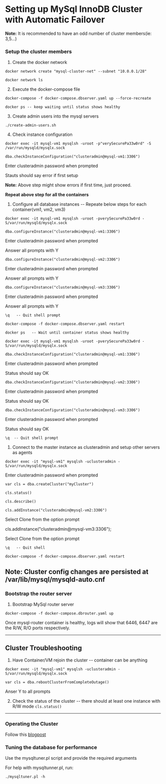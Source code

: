 # Setting up MySql InnoDB Cluster with Automatic Failover

**Note:** It is recommended to have an odd number of cluster members(ie: 3,5...)

### Setup the cluster members

1. Create the docker network

`docker network create "mysql-cluster-net" --subnet "10.0.0.1/28"`

`docker network ls`

2. Execute the docker-compose file

`docker-compose -f docker-compose.dbserver.yaml up --force-recreate`

`docker ps -- keep waiting until status shows healthy`

3. Create admin users into the mysql servers

`./create-admin-users.sh`

4. Check instance configuration

`docker exec -it mysql-vm1 mysqlsh -uroot -p"verySecurePa33w0rd" -S /var/run/mysqld/mysqlx.sock`

`dba.checkInstanceConfiguration("clusteradmin@mysql-vm1:3306")`

Enter clusteradmin password when prompted

Stauts should say error if first setup

**Note:** Above step might show errors if first time, just proceed.

**Repeat above step for all the containers**

1. Configure all database instances -- Repeate below steps for each container(vm1, vm2, vm3)

`docker exec -it mysql-vm1 mysqlsh -uroot -pverySecurePa33w0rd -S/var/run/mysqld/mysqlx.sock`

`dba.configureInstance("clusteradmin@mysql-vm1:3306")`

Enter clusteradmin password when prompted

Answer all prompts with Y

`dba.configureInstance("clusteradmin@mysql-vm2:3306")`

Enter clusteradmin password when prompted

Answer all prompts with Y

`dba.configureInstance("clusteradmin@mysql-vm3:3306")`

Enter clusteradmin password when prompted

Answer all prompts with Y

`\q   -- Quit shell prompt`

`docker-compose -f docker-compose.dbserver.yaml restart`

`docker ps   -- Wait until container status shows healthy`

`docker exec -it mysql-vm1 mysqlsh -uroot -pverySecurePa33w0rd -S/var/run/mysqld/mysqlx.sock`

`dba.checkInstanceConfiguration("clusteradmin@mysql-vm1:3306")`

Enter clusteradmin password when prompted

Status should say OK

`dba.checkInstanceConfiguration("clusteradmin@mysql-vm2:3306")`

Enter clusteradmin password when prompted

Status should say OK

`dba.checkInstanceConfiguration("clusteradmin@mysql-vm3:3306")`

Enter clusteradmin password when prompted

Status should say OK

`\q  -- Quit shell prompt`

1. Connect to the master instance as clusteradmin and setup other servers as agents

`docker exec -it "mysql-vm1" mysqlsh -uclusteradmin -S/var/run/mysqld/mysqlx.sock`

Enter clusteradmin password when prompted

`var cls = dba.createCluster("myCluster")` 

`cls.status()`                                     

`cls.describe()`                                     

`cls.addInstance("clusteradmin@mysql-vm2:3306")`

Select Clone from the option prompt

cls.addInstance("clusteradmin@mysql-vm3:3306");

Select Clone from the option prompt

`\q   -- Quit shell`

`docker-compose -f docker-compose.dbserver.yaml restart`

**Note:** Cluster config changes are persisted at /var/lib/mysql/mysqld-auto.cnf
---

### Bootstrap the router server

1. Bootstrap MySql router server

`docker-compose -f docker-compose.dbrouter.yaml up`

Once mysql-router container is healthy, logs will show that 6446, 6447 are the R/W, R/O ports respectively.

---

## Cluster Troubleshooting

1. Have Container/VM rejoin the cluster -- container can be anything

`docker exec -it "mysql-vm1" mysqlsh -uclusteradmin -S/var/run/mysqld/mysqlx.sock`

`var cls = dba.rebootClusterFromCompleteOutage()`

Anser Y to all prompts

2. Check the status of the cluster -- there should at least one instance with R/W mode
`cls.status()`
---

### Operating the Cluster


Follow this [blogpost](https://severalnines.com/database-blog/mysql-innodb-cluster-80-complete-operation-walk-through-part-two)


### Tuning the database for performance

Use the mysqltuner.pl script and provide the required arguments

For help with mysqltunner.pl, run:

`./mysqltuner.pl -h`



